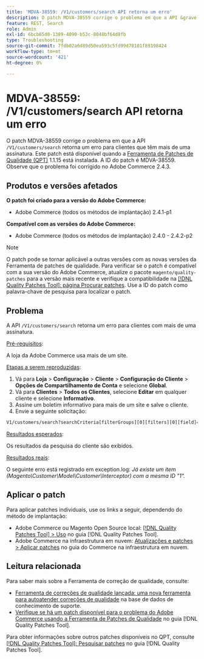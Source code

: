 ```yaml
---
title: 'MDVA-38559: /V1/customers/search API retorna um erro'
description: O patch MDVA-38559 corrige o problema em que a API &grave;/V1/customers/search&grave; retorna um erro para clientes que têm mais de uma assinatura. Este patch está disponível quando a [Ferramenta de correções de qualidade (QPT)](https://experienceleague.adobe.com/pt-br/docs/commerce-operations/tools/quality-patches-tool/quality-patches-tool-to-self-serve-quality-patches) 1.1.15 está instalada. A ID do patch é MDVA-38559. Observe que o problema foi corrigido no Adobe Commerce 2.4.3.
feature: REST, Search
role: Admin
exl-id: 6bcb65d0-1389-4090-b53c-8048bf64d8fb
type: Troubleshooting
source-git-commit: 7fdb02a6d89d50ea593c5fd99d78101f89198424
workflow-type: tm+mt
source-wordcount: '421'
ht-degree: 0%

---
```


# MDVA-38559: /V1/customers/search API retorna um erro

O patch MDVA-38559 corrige o problema em que a API `/V1/customers/search` retorna um erro para clientes que têm mais de uma assinatura. Este patch está disponível quando a [Ferramenta de Patches de Qualidade (QPT)](https://experienceleague.adobe.com/pt-br/docs/commerce-operations/tools/quality-patches-tool/quality-patches-tool-to-self-serve-quality-patches) 1.1.15 está instalada. A ID do patch é MDVA-38559. Observe que o problema foi corrigido no Adobe Commerce 2.4.3.

## Produtos e versões afetados

**O patch foi criado para a versão do Adobe Commerce:**

* Adobe Commerce (todos os métodos de implantação) 2.4.1-p1

**Compatível com as versões do Adobe Commerce:**

* Adobe Commerce (todos os métodos de implantação) 2.4.0 - 2.4.2-p2

>[!NOTE]
>
>O patch pode se tornar aplicável a outras versões com as novas versões da Ferramenta de patches de qualidade. Para verificar se o patch é compatível com a sua versão do Adobe Commerce, atualize o pacote `magento/quality-patches` para a versão mais recente e verifique a compatibilidade na [[!DNL Quality Patches Tool]: página Procurar patches](https://experienceleague.adobe.com/pt-br/docs/commerce-operations/tools/quality-patches-tool/quality-patches-tool-to-self-serve-quality-patches). Use a ID do patch como palavra-chave de pesquisa para localizar o patch.

## Problema

A API `/V1/customers/search` retorna um erro para clientes com mais de uma assinatura.

<u>Pré-requisitos</u>:

A loja da Adobe Commerce usa mais de um site.

<u>Etapas a serem reproduzidas</u>:

1. Vá para **Loja** > **Configuração** > **Cliente** > **Configuração do Cliente** > **Opções de Compartilhamento de Conta** e selecione **Global**.
1. Vá para **Clientes** > **Todos os Clientes**, selecione **Editar** em qualquer cliente e selecione **Informativo**.
1. Assine um boletim informativo para mais de um site e salve o cliente.
1. Envie a seguinte solicitação:

```REST API
V1/customers/search?searchCriteria[filterGroups][0][filters][0][field]=email&searchCriteria[filterGroups][0][filters][0][value]=test@example.com&searchCriteria[filterGroups][0][filters][0][conditionType]=eq
```

<u>Resultados esperados</u>:

Os resultados da pesquisa do cliente são exibidos.

<u>Resultados reais</u>:

O seguinte erro está registrado em exception.log: *Já existe um item (Magento\Customer\Model\Customer\Interceptor) com a mesma ID &quot;1&quot;.*

## Aplicar o patch

Para aplicar patches individuais, use os links a seguir, dependendo do método de implantação:

* Adobe Commerce ou Magento Open Source local: [[!DNL Quality Patches Tool] > Uso](/help/tools/quality-patches-tool/usage.md) no guia [!DNL Quality Patches Tool].
* Adobe Commerce na infraestrutura em nuvem: [Atualizações e patches > Aplicar patches](https://experienceleague.adobe.com/docs/commerce-cloud-service/user-guide/develop/upgrade/apply-patches.html?lang=pt-BR) no guia do Commerce na infraestrutura em nuvem.

## Leitura relacionada

Para saber mais sobre a Ferramenta de correção de qualidade, consulte:

* [Ferramenta de correções de qualidade lançada: uma nova ferramenta para autoatender correções de qualidade](https://experienceleague.adobe.com/pt-br/docs/commerce-operations/tools/quality-patches-tool/quality-patches-tool-to-self-serve-quality-patches) na base de dados de conhecimento de suporte.
* [Verifique se há um patch disponível para o problema do Adobe Commerce usando a Ferramenta de Patches de Qualidade](/help/tools/quality-patches-tool/patches-available-in-qpt/check-patch-for-magento-issue-with-magento-quality-patches.md) no guia [!DNL Quality Patches Tool].

Para obter informações sobre outros patches disponíveis no QPT, consulte [[!DNL Quality Patches Tool]: Pesquisar patches](https://experienceleague.adobe.com/tools/commerce-quality-patches/index.html?lang=pt-BR) no guia [!DNL Quality Patches Tool].
